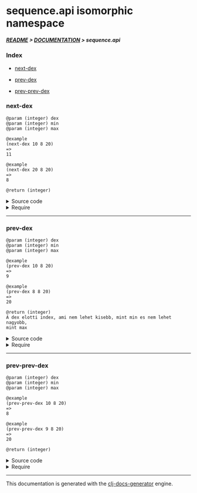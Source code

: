 
# sequence.api isomorphic namespace

##### [README](../../../README.md) > [DOCUMENTATION](../../COVER.md) > sequence.api

### Index

- [next-dex](#next-dex)

- [prev-dex](#prev-dex)

- [prev-prev-dex](#prev-prev-dex)

### next-dex

```
@param (integer) dex
@param (integer) min
@param (integer) max
```

```
@example
(next-dex 10 8 20)
=>
11
```

```
@example
(next-dex 20 8 20)
=>
8
```

```
@return (integer)
```

<details>
<summary>Source code</summary>

```
(defn next-dex
  [dex min max]
  (cond (>= dex max) min
        (<  dex min) min
        :return (inc dex)))
```

</details>

<details>
<summary>Require</summary>

```
(ns my-namespace (:require [sequence.api :refer [next-dex]]))

(sequence.api/next-dex ...)
(next-dex              ...)
```

</details>

---

### prev-dex

```
@param (integer) dex
@param (integer) min
@param (integer) max
```

```
@example
(prev-dex 10 8 20)
=>
9
```

```
@example
(prev-dex 8 8 20)
=>
20
```

```
@return (integer)
A dex elotti index, ami nem lehet kisebb, mint min es nem lehet nagyobb,
mint max
```

<details>
<summary>Source code</summary>

```
(defn prev-dex
  [dex min max]
  (cond (<= dex min) max
        (>  dex max) max
        :return (dec dex)))
```

</details>

<details>
<summary>Require</summary>

```
(ns my-namespace (:require [sequence.api :refer [prev-dex]]))

(sequence.api/prev-dex ...)
(prev-dex              ...)
```

</details>

---

### prev-prev-dex

```
@param (integer) dex
@param (integer) min
@param (integer) max
```

```
@example
(prev-prev-dex 10 8 20)
=>
8
```

```
@example
(prev-prev-dex 9 8 20)
=>
20
```

```
@return (integer)
```

<details>
<summary>Source code</summary>

```
(defn prev-prev-dex
  [dex min max]
  (cond
        (not (> max min)) min

        (> dex max) (dec max)

        (<= dex min) (dec max)

        (= dex (inc min)) max

        :return (- dex 2)))
```

</details>

<details>
<summary>Require</summary>

```
(ns my-namespace (:require [sequence.api :refer [prev-prev-dex]]))

(sequence.api/prev-prev-dex ...)
(prev-prev-dex              ...)
```

</details>

---

This documentation is generated with the [clj-docs-generator](https://github.com/bithandshake/clj-docs-generator) engine.

